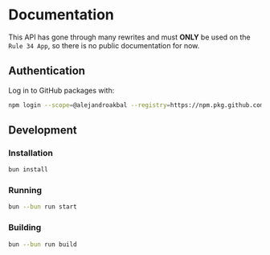 # Documentation

This API has gone through many rewrites and must **ONLY** be used on the `Rule 34 App`, so there is no public documentation for now.

## Authentication

Log in to GitHub packages with:

```bash
npm login --scope=@alejandroakbal --registry=https://npm.pkg.github.com
```

## Development

### Installation

```bash
bun install
```

### Running

```bash
bun --bun run start
```

### Building

```bash
bun --bun run build
```
